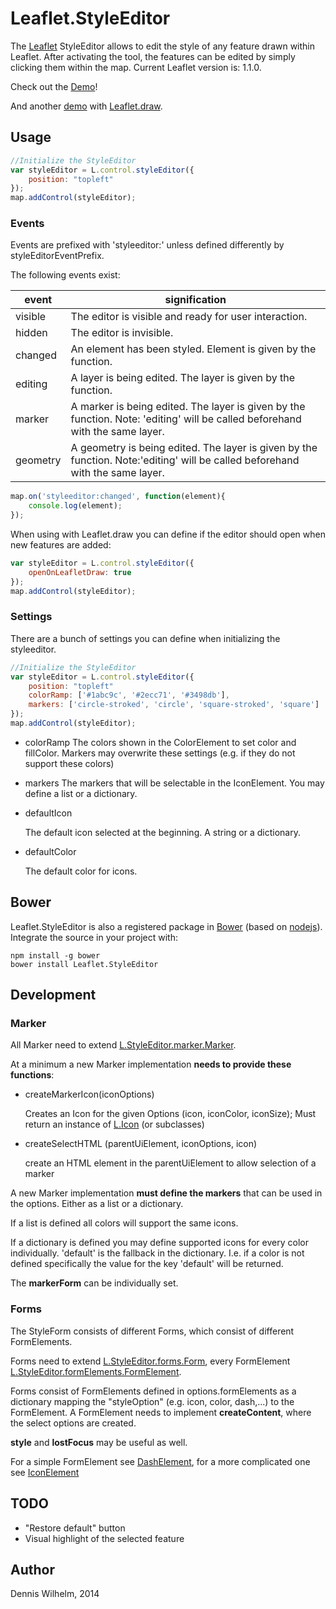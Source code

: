 Leaflet.StyleEditor
=============

The [Leaflet](http://leafletjs.com/) StyleEditor allows to edit the style of any feature drawn within Leaflet.
After activating the tool, the features can be edited by simply clicking them within the map.
Current Leaflet version is: 1.1.0.

Check out the [Demo](http://dwilhelm89.github.io/Leaflet.StyleEditor/)!

And another [demo](http://dwilhelm89.github.io/Leaflet.StyleEditor/StyleEditorWithLeafletDraw.html) with [Leaflet.draw](https://github.com/Leaflet/Leaflet.draw).

Usage
-----

```javascript
//Initialize the StyleEditor
var styleEditor = L.control.styleEditor({
    position: "topleft"
});
map.addControl(styleEditor);
````


### Events

Events are prefixed with 'styleeditor:' unless defined differently by
styleEditorEventPrefix.

The following events exist:

event | signification
--- | ---
visible | The editor is visible and ready for user interaction.
hidden | The editor is invisible.
changed | An element has been styled. Element is given by the function.
editing | A layer is being edited. The layer is given by the function.
marker | A marker is being edited. The layer is given by the function. Note: 'editing' will be called beforehand with the same layer.
geometry | A geometry is being edited. The layer is given by the function. Note:'editing' will be called beforehand with the same layer.


```javascript
map.on('styleeditor:changed', function(element){
    console.log(element);
});
````

When using with Leaflet.draw you can define if the editor should open when new features are added:
```javascript
var styleEditor = L.control.styleEditor({
    openOnLeafletDraw: true
});
map.addControl(styleEditor);
````

### Settings

There are a bunch of settings you can define when initializing the styleeditor.

```javascript
//Initialize the StyleEditor
var styleEditor = L.control.styleEditor({
    position: "topleft"
    colorRamp: ['#1abc9c', '#2ecc71', '#3498db'],
    markers: ['circle-stroked', 'circle', 'square-stroked', 'square']
});
map.addControl(styleEditor);
````

* colorRamp
   The colors shown in the ColorElement to set color and fillColor.
   Markers may overwrite these settings (e.g. if they do not support
   these colors)

* markers
   The markers that will be selectable in the IconElement. You may
   define a list or a dictionary.

* defaultIcon

   The default icon selected at the beginning. A string or a dictionary.

* defaultColor

   The default color for icons.

Bower
----
Leaflet.StyleEditor is also a registered package in [Bower](http://bower.io/) (based on [nodejs](http://nodejs.org/)). Integrate the source in your project with:
```
npm install -g bower
bower install Leaflet.StyleEditor
```

Development
----

### Marker

All Marker need to extend [L.StyleEditor.marker.Marker](https://github.com/dwilhelm89/Leaflet.StyleEditor/blob/master/src/javascript/Marker/Marker.js).

At a minimum a new Marker implementation **needs to provide these functions**:
* createMarkerIcon(iconOptions)

   Creates an Icon for the given Options (icon, iconColor, iconSize);
   Must return an instance of [L.Icon](http://leafletjs.com/reference-1.2.0.html#icon) (or subclasses)

* createSelectHTML (parentUiElement, iconOptions, icon)

   create an HTML element in the parentUiElement to allow selection of a marker

A new Marker implementation **must define the markers** that can be used in the options.
Either as a list or a dictionary.

If a list is defined all colors will support the same icons.

If a dictionary is defined you may define supported icons for every color individually.
'default' is the fallback in the dictionary. I.e. if a color is not defined specifically the value for the key 'default' will be returned.

The **markerForm** can be individually set.

### Forms

The StyleForm consists of different Forms, which consist of different FormElements.

Forms need to extend [L.StyleEditor.forms.Form](https://github.com/dwilhelm89/Leaflet.StyleEditor/blob/master/src/javascript/Form/Form.js),
every FormElement [L.StyleEditor.formElements.FormElement](https://github.com/dwilhelm89/Leaflet.StyleEditor/blob/master/src/javascript/FormElements/FormElement.js).

Forms consist of FormElements defined in options.formElements as a dictionary mapping the "styleOption" (e.g. icon, color, dash,...) to the FormElement.
A FormElement needs to implement **createContent**, where the select options are created.

**style** and **lostFocus** may be useful as well.

For a simple FormElement see [DashElement](https://github.com/dwilhelm89/Leaflet.StyleEditor/blob/master/src/javascript/FormElements/DashElement.js),
for a more complicated one see [IconElement](https://github.com/dwilhelm89/Leaflet.StyleEditor/blob/master/src/javascript/FormElements/IconElement.js)

TODO
-----
* "Restore default" button
* Visual highlight of the selected feature


Author
-----
Dennis Wilhelm, 2014
